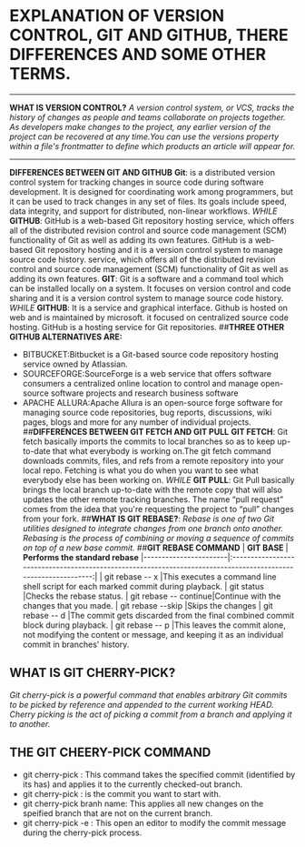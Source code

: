 # **EXPLANATION OF VERSION CONTROL, GIT AND GITHUB, THERE DIFFERENCES AND SOME OTHER TERMS.**
___
**WHAT IS VERSION CONTROL?**
*A version control system, or VCS, tracks the history of changes as people and teams collaborate on projects together. As developers make changes to the project, any earlier version of the project can be recovered at any time.You can use the versions property within a file's frontmatter to define which products an article will appear for.*
___
**DIFFERENCES BETWEEN GIT AND GITHUB**
**Git**: is a distributed version control system for tracking changes in source code during software development. It is designed for coordinating work among programmers, but it can be used to track changes in any set of files. Its goals include speed, data integrity, and support for distributed, non-linear workflows. 
                                    *WHILE*
**GITHUB**: GitHub is a web-based Git repository hosting service, which offers all of the distributed revision control and source code management (SCM) functionality of Git as well as adding its own features.  GitHub is a web-based Git repository hosting and it is a version control system to manage source code history. service, which offers all of the distributed revision control and source code management (SCM) functionality of Git as well as adding its own features. 
**GIT**: Git is a software and a command tool which can be installed locally on a system. It focuses on version control and code sharing and it is a version control system to manage source code history.
                                   *WHILE*
**GITHUB**: It is a service and graphical interface. Github is hosted on web and is maintained by microsoft. it focused on centralized source code hosting. GitHub is a hosting service for Git repositories.
##**THREE OTHER GITHUB ALTERNATIVES ARE:**
* BITBUCKET:Bitbucket is a Git-based source code repository hosting service owned by Atlassian.
* SOURCEFORGE:SourceForge is a web service that offers software consumers a centralized online location to control and manage open-source software projects and research business software
* APACHE ALLURA:Apache Allura is an open-source forge software for managing source code repositories, bug reports, discussions, wiki pages, blogs and more for any number of individual projects.
##**DIFFERENCES BETWEEN GIT FETCH AND GIT PULL**
**GIT FETCH**: Git fetch basically imports the commits to local branches so as to keep up-to-date that what everybody is working on.The git fetch command downloads commits, files, and refs from a remote repository into your local repo. Fetching is what you do when you want to see what everybody else has been working on.
                                   *WHILE*
**GIT PULL**:  Git Pull basically brings the local branch up-to-date with the remote copy that will also updates the other remote tracking branches.  The name “pull request” comes from the idea that you're requesting the project to “pull” changes from your fork.
##**WHAT IS GIT REBASE?**:
  *Rebase is one of two Git utilities designed to integrate changes from one branch onto another. Rebasing is the process of combining or moving a sequence of commits on top of a new base commit.*
##**GIT REBASE COMMAND**
| **GIT BASE <rebase>** | **Performs the standard rebase**
|-----------------------|:--------------------------------------------------------------------------------------------------------------:|
| git rebase -- x       |This executes a command line shell script for each marked commit during playback.
| git status            |Checks the rebase status.
| git rebase -- continue|Continue with the changes that you made.
| git rebase --skip     |Skips the changes
| git rebase -- d       |The commit gets discarded from the final combined commit block during playback.
| git rebase -- p       |This leaves the commit alone, not modifying the content or message, and keeping it as an individual commit in branches' history.
## **WHAT IS GIT CHERRY-PICK?**
*Git cherry-pick is a powerful command that enables arbitrary Git commits to be picked by reference and appended to the current working HEAD. Cherry picking is the act of picking a commit from a branch and applying it to another.*
## **THE GIT CHEERY-PICK COMMAND**
* git cherry-pick <commit-hash> : This command takes the specified commit (identified by its has) and applies it to the currently checked-out branch.
* git cherry-pick <satrt-commit>: is the commit you want to start with.
* git cherry-pick branh name: This applies all new changes on the speified branch that are not on the current branch.
* git cherry-pick -e <commit-has>: This open an editor to modify the commit message during the cherry-pick process.
